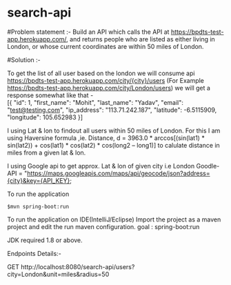 # search-api


#Problem statement :- 
Build an API which calls the API at https://bpdts-test-app.herokuapp.com/,
and returns people who are listed as either living in London, or whose current coordinates are within 50 miles of London. 

#Solution :-  

To get the list of all user based on the london we will consume api https://bpdts-test-app.herokuapp.com/city/{city}/users  (For Example https://bpdts-test-app.herokuapp.com/city/London/users) 
we will get a response somewhat like that -  
[{
"id": 1,
"first_name": "Mohit",
"last_name": "Yadav",
"email": "test@testing.com",
"ip_address": "113.71.242.187",
"latitude": -6.5115909,
"longitude": 105.652983
}]

I using Lat & lon to findout all users within 50 miles of London. 
For this I am using Haversine formula ,ie. Distance, d = 3963.0 * arccos[(sin(lat1) * sin(lat2)) + cos(lat1) * cos(lat2) * cos(long2 – long1)]
to calulate distance in miles from a given lat & lon.

I using Google api to get approx. Lat & lon of given city i.e London
Goodle-API = "https://maps.googleapis.com/maps/api/geocode/json?address={city}&key={API_KEY};



To run the application

	$mvn spring-boot:run

To run the application on IDE(IntelliJ/Eclipse)
Import the project as a maven project and edit the run maven configuration.
	goal : spring-boot:run

JDK required 1.8 or above.

Endpoints Details:-

GET http://localhost:8080/search-api/users?city=London&unit=miles&radius=50


